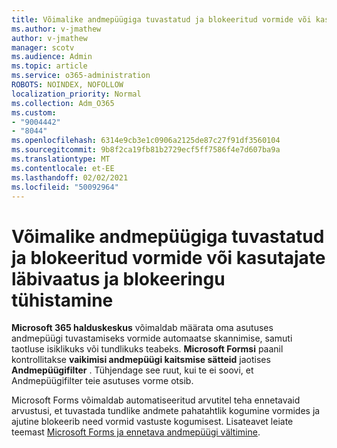 ```yaml
---
title: Võimalike andmepüügiga tuvastatud ja blokeeritud vormide või kasutajate läbivaatus ja blokeeringu tühistamine
ms.author: v-jmathew
author: v-jmathew
manager: scotv
ms.audience: Admin
ms.topic: article
ms.service: o365-administration
ROBOTS: NOINDEX, NOFOLLOW
localization_priority: Normal
ms.collection: Adm_O365
ms.custom:
- "9004442"
- "8044"
ms.openlocfilehash: 6314e9cb3e1c0906a2125de87c27f91df3560104
ms.sourcegitcommit: 9b8f2ca19fb81b2729ecf5ff7586f4e7d607ba9a
ms.translationtype: MT
ms.contentlocale: et-EE
ms.lasthandoff: 02/02/2021
ms.locfileid: "50092964"
---
```

# <a name="review-and-unblock-forms-or-users-detected-and-blocked-for-potential-phishing"></a>Võimalike andmepüügiga tuvastatud ja blokeeritud vormide või kasutajate läbivaatus ja blokeeringu tühistamine

**Microsoft 365 halduskeskus** võimaldab määrata oma asutuses andmepüügi tuvastamiseks vormide automaatse skannimise, samuti taotluse isiklikuks või tundlikuks teabeks. **Microsoft Formsi** paanil kontrollitakse **vaikimisi andmepüügi kaitsmise sätteid** jaotises **Andmepüügifilter** . Tühjendage see ruut, kui te ei soovi, et Andmepüügifilter teie asutuses vorme otsib.

Microsoft Forms võimaldab automatiseeritud arvutitel teha ennetavaid arvustusi, et tuvastada tundlike andmete pahatahtlik kogumine vormides ja ajutine blokeerib need vormid vastuste kogumisest. Lisateavet leiate teemast [Microsoft Forms ja ennetava andmepüügi vältimine](https://support.microsoft.com/office/microsoft-forms-and-proactive-phishing-prevention-b3950a20-296d-4e8e-96f5-594ced998a90).
